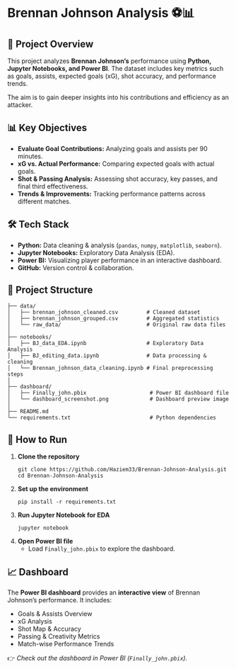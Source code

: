 # Brennan Johnson Analysis ⚽📊

## 📌 Project Overview  
This project analyzes **Brennan Johnson’s** performance using **Python, Jupyter Notebooks, and Power BI**. The dataset includes key metrics such as goals, assists, expected goals (xG), shot accuracy, and performance trends.  

The aim is to gain deeper insights into his contributions and efficiency as an attacker.  

## 📊 Key Objectives  
- **Evaluate Goal Contributions:** Analyzing goals and assists per 90 minutes.  
- **xG vs. Actual Performance:** Comparing expected goals with actual goals.  
- **Shot & Passing Analysis:** Assessing shot accuracy, key passes, and final third effectiveness.  
- **Trends & Improvements:** Tracking performance patterns across different matches.  

## 🛠️ Tech Stack  
- **Python:** Data cleaning & analysis (`pandas`, `numpy`, `matplotlib`, `seaborn`).  
- **Jupyter Notebooks:** Exploratory Data Analysis (EDA).  
- **Power BI:** Visualizing player performance in an interactive dashboard.  
- **GitHub:** Version control & collaboration.  

## 📂 Project Structure  
```
├── data/  
│   ├── brennan_johnson_cleaned.csv         # Cleaned dataset  
│   ├── brennan_johnson_grouped.csv         # Aggregated statistics  
│   └── raw_data/                           # Original raw data files  
│  
├── notebooks/  
│   ├── BJ_data_EDA.ipynb                   # Exploratory Data Analysis  
│   ├── BJ_editing_data.ipynb               # Data processing & cleaning  
│   └── Brennan_johnson_data_cleaning.ipynb # Final preprocessing steps  
│  
├── dashboard/  
│   ├── Finally_john.pbix                    # Power BI dashboard file  
│   └── dashboard_screenshot.png             # Dashboard preview image  
│  
├── README.md  
└── requirements.txt                         # Python dependencies  
```  

## 🚀 How to Run  
1. **Clone the repository**  
   ```
   git clone https://github.com/Haziem33/Brennan-Johnson-Analysis.git  
   cd Brennan-Johnson-Analysis
   ```  
2. **Set up the environment**  
   ```
   pip install -r requirements.txt
   ```  
3. **Run Jupyter Notebook for EDA**  
   ```
   jupyter notebook
   ```  
4. **Open Power BI file**  
   - Load `Finally_john.pbix` to explore the dashboard.  

## 📈 Dashboard  
The **Power BI dashboard** provides an **interactive view** of Brennan Johnson’s performance. It includes:  
- Goals & Assists Overview  
- xG Analysis  
- Shot Map & Accuracy  
- Passing & Creativity Metrics  
- Match-wise Performance Trends  

👉 *Check out the dashboard in Power BI (`Finally_john.pbix`).*  


